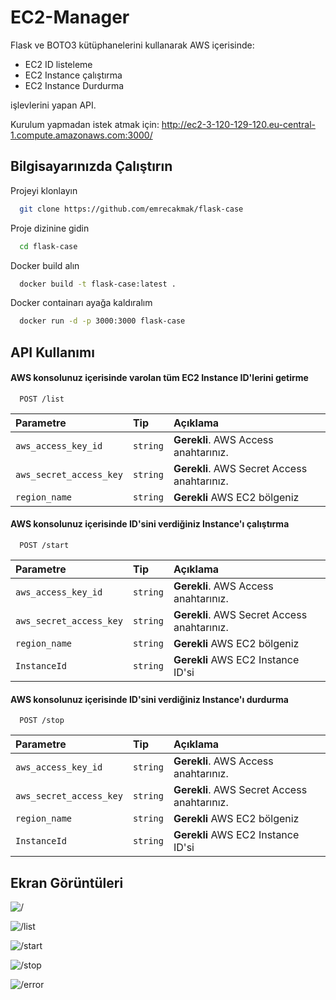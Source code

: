 
# EC2-Manager

Flask ve BOTO3 kütüphanelerini kullanarak AWS içerisinde:
- EC2 ID listeleme
- EC2 Instance çalıştırma
- EC2 Instance Durdurma

işlevlerini yapan API.



Kurulum yapmadan istek atmak için: http://ec2-3-120-129-120.eu-central-1.compute.amazonaws.com:3000/

## Bilgisayarınızda Çalıştırın

Projeyi klonlayın

```bash
  git clone https://github.com/emrecakmak/flask-case
```

Proje dizinine gidin

```bash
  cd flask-case
```

Docker build alın

```bash
  docker build -t flask-case:latest .
```

Docker containarı ayağa kaldıralım

```bash
  docker run -d -p 3000:3000 flask-case
```



  
## API Kullanımı

#### AWS konsolunuz içerisinde varolan tüm EC2 Instance ID'lerini getirme

```http
  POST /list
```

| Parametre | Tip     | Açıklama                |
| :-------- | :------- | :------------------------- |
| `aws_access_key_id` | `string` | **Gerekli**. AWS Access anahtarınız. |
| `aws_secret_access_key` | `string` | **Gerekli**. AWS Secret Access anahtarınız. |
| `region_name` | `string` | **Gerekli** AWS EC2 bölgeniz |

#### AWS konsolunuz içerisinde ID'sini verdiğiniz Instance'ı çalıştırma

```http
  POST /start
```

| Parametre | Tip     | Açıklama                |
| :-------- | :------- | :------------------------- |
| `aws_access_key_id` | `string` | **Gerekli**. AWS Access anahtarınız. |
| `aws_secret_access_key` | `string` | **Gerekli**. AWS Secret Access anahtarınız. |
| `region_name` | `string` | **Gerekli** AWS EC2 bölgeniz |
| `InstanceId` | `string` | **Gerekli** AWS EC2 Instance ID'si |
  
#### AWS konsolunuz içerisinde ID'sini verdiğiniz Instance'ı durdurma

```http
  POST /stop
```

| Parametre | Tip     | Açıklama                |
| :-------- | :------- | :------------------------- |
| `aws_access_key_id` | `string` | **Gerekli**. AWS Access anahtarınız. |
| `aws_secret_access_key` | `string` | **Gerekli**. AWS Secret Access anahtarınız. |
| `region_name` | `string` | **Gerekli** AWS EC2 bölgeniz |
| `InstanceId` | `string` | **Gerekli** AWS EC2 Instance ID'si |
  


## Ekran Görüntüleri

![/](https://s3.us-west-2.amazonaws.com/secure.notion-static.com/ecbd2111-1965-4bd4-8988-abc57cafaedb/1.png?X-Amz-Algorithm=AWS4-HMAC-SHA256&X-Amz-Content-Sha256=UNSIGNED-PAYLOAD&X-Amz-Credential=AKIAT73L2G45EIPT3X45%2F20220310%2Fus-west-2%2Fs3%2Faws4_request&X-Amz-Date=20220310T204332Z&X-Amz-Expires=86400&X-Amz-Signature=b244e95248b89a951f91b29ae5ed5b2d8c5581daec1a1be08026feb1cf0da4cc&X-Amz-SignedHeaders=host&response-content-disposition=filename%20%3D%221.png%22&x-id=GetObject)

![/list](https://s3.us-west-2.amazonaws.com/secure.notion-static.com/56d16545-55ec-472e-9b79-2fa017c6c21f/2.png?X-Amz-Algorithm=AWS4-HMAC-SHA256&X-Amz-Content-Sha256=UNSIGNED-PAYLOAD&X-Amz-Credential=AKIAT73L2G45EIPT3X45%2F20220310%2Fus-west-2%2Fs3%2Faws4_request&X-Amz-Date=20220310T204428Z&X-Amz-Expires=86400&X-Amz-Signature=d6a8925ce9c68c362ac4b6c7f9b0a9d9d0be0e5d4ffbeaa6b7e64b1abda41039&X-Amz-SignedHeaders=host&response-content-disposition=filename%20%3D%222.png%22&x-id=GetObject)  

![/start](https://s3.us-west-2.amazonaws.com/secure.notion-static.com/e51adba3-c9a9-43b1-ba20-f8291ed22f2f/3.png?X-Amz-Algorithm=AWS4-HMAC-SHA256&X-Amz-Content-Sha256=UNSIGNED-PAYLOAD&X-Amz-Credential=AKIAT73L2G45EIPT3X45%2F20220310%2Fus-west-2%2Fs3%2Faws4_request&X-Amz-Date=20220310T204438Z&X-Amz-Expires=86400&X-Amz-Signature=5235bfc366fffaf32ae34c2d465b09f0cb3617af076a86890413308458724b1d&X-Amz-SignedHeaders=host&response-content-disposition=filename%20%3D%223.png%22&x-id=GetObject)  

![/stop](https://s3.us-west-2.amazonaws.com/secure.notion-static.com/6d0c80d2-1653-445b-b466-56532055702f/4.png?X-Amz-Algorithm=AWS4-HMAC-SHA256&X-Amz-Content-Sha256=UNSIGNED-PAYLOAD&X-Amz-Credential=AKIAT73L2G45EIPT3X45%2F20220310%2Fus-west-2%2Fs3%2Faws4_request&X-Amz-Date=20220310T204454Z&X-Amz-Expires=86400&X-Amz-Signature=d71981382729dc2c85ebf301c323f173643ab51a25162d8b378ec3b37cfea574&X-Amz-SignedHeaders=host&response-content-disposition=filename%20%3D%224.png%22&x-id=GetObject)  

![/error](https://s3.us-west-2.amazonaws.com/secure.notion-static.com/b739a004-cc6d-4972-ad5c-6b97bb32e88d/5.png?X-Amz-Algorithm=AWS4-HMAC-SHA256&X-Amz-Content-Sha256=UNSIGNED-PAYLOAD&X-Amz-Credential=AKIAT73L2G45EIPT3X45%2F20220310%2Fus-west-2%2Fs3%2Faws4_request&X-Amz-Date=20220310T204504Z&X-Amz-Expires=86400&X-Amz-Signature=00e36edf6197f48c44d2f9a298b790f1d4ae0824478dd6c75c9fd3b9aa079b51&X-Amz-SignedHeaders=host&response-content-disposition=filename%20%3D%225.png%22&x-id=GetObject)  